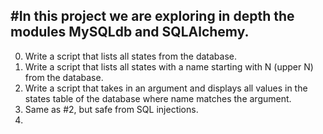 #In this project we are exploring in depth the modules MySQLdb and SQLAlchemy.
---
0. Write a script that lists all states from the database.
1. Write a script that lists all states with a name starting with N (upper N) from the database.
2. Write a script that takes in an argument and displays all values in the states table of the database where name matches the argument.
3. Same as #2, but safe from SQL injections.
4. 